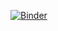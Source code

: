 [![Binder](https://mybinder.org/badge.svg)](https://mybinder.org/v2/gh/fdelogu/jupR-test.git/master)
